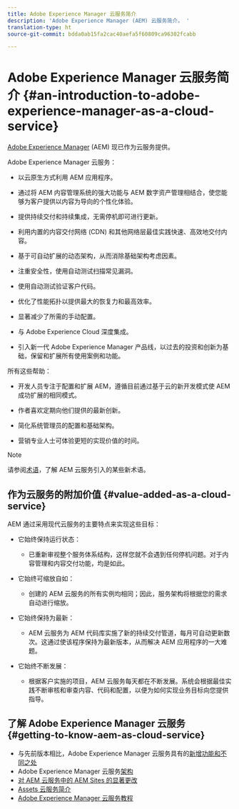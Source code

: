 ```yaml
---
title: Adobe Experience Manager 云服务简介
description: 'Adobe Experience Manager (AEM) 云服务简介。 '
translation-type: ht
source-git-commit: bdda0ab15fa2cac40aefa5f60809ca96302fcabb

---
```



# Adobe Experience Manager 云服务简介 {#an-introduction-to-adobe-experience-manager-as-a-cloud-service}

[Adobe Experience Manager](https://www.adobe.com/cn/marketing/experience-manager.html) (AEM) 现已作为云服务提供。

Adobe Experience Manager 云服务：

* 以云原生方式利用 AEM 应用程序。

* 通过将 AEM 内容管理系统的强大功能与 AEM 数字资产管理相结合，使您能够为客户提供以内容为导向的个性化体验。

* 提供持续交付和持续集成，无需停机即可进行更新。

* 利用内置的内容交付网络 (CDN) 和其他网络层最佳实践快速、高效地交付内容。

* 基于可自动扩展的动态架构，从而消除基础架构考虑因素。

* 注重安全性，使用自动测试扫描常见漏洞。

* 使用自动测试验证客户代码。

* 优化了性能拓扑以提供最大的恢复力和最高效率。

* 显著减少了所需的手动配置。

* 与 Adobe Experience Cloud 深度集成。

* 引入新一代 Adobe Experience Manager 产品线，以过去的投资和创新为基础，保留和扩展所有使用案例和功能。

所有这些帮助：

* 开发人员专注于配置和扩展 AEM，遵循目前通过基于云的新开发模式使 AEM 成功扩展的相同模式。

* 作者喜欢定期向他们提供的最新创新。

* 简化系统管理员的配置和基础架构。

* 营销专业人士可体验更短的实现价值的时间。

>[!NOTE]
>
>请参阅[术语](terminology.md)，了解 AEM 云服务引入的某些新术语。

## 作为云服务的附加价值 {#value-added-as-a-cloud-service}

AEM 通过采用现代云服务的主要特点来实现这些目标：

* 它始终保持运行状态：

   * 已重新审视整个服务体系结构，这样您就不会遇到任何停机问题。对于内容管理和内容交付功能，均是如此。

* 它始终可缩放自如：

   * 创建的 AEM 云服务的所有实例均相同；因此，服务架构将根据您的需求自动进行缩放。

* 它始终保持为最新：

   * AEM 云服务为 AEM 代码库实施了新的持续交付管道，每月可自动更新数次。这通过使该程序保持为最新版本，从而解决 AEM 应用程序的一大难题。

* 它始终不断发展：

   * 根据客户实施的项目，AEM 云服务每天都在不断发展。系统会根据最佳实践不断审核和审查内容、代码和配置，以便为如何实现业务目标向您提供指导。

## 了解 Adobe Experience Manager 云服务 {#getting-to-know-aem-as-cloud-service}

* 与先前版本相比，Adobe Experience Manager 云服务具有的[新增功能和不同之处](/help/overview/what-is-new-and-different.md)
* Adobe Experience Manager 云服务[架构](/help/core-concepts/architecture.md)
* [对 AEM 云服务中的 AEM Sites 的显著更改](/help/sites-cloud/sites-cloud-changes.md)
* [Assets 云服务简介](/help/assets/overview.md)
* [Adobe Experience Manager 云服务教程](https://docs.adobe.com/content/help/en/experience-manager-learn/cloud-service/overview.html)